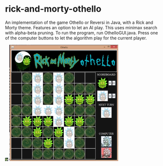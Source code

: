 # rick-and-morty-othello
 An implementation of the game Othello or Reversi in Java, with a Rick and Morty theme. 
 Features an option to let an AI play. This uses minimax search with alpha-beta pruning.
 To run the program, run OthelloGUI.java.
 Press one of the computer buttons to let the algorithm play for the current player. 

<div style="float:left">
<img src="images/Othello1.PNG" style="width:10px">
<img src="images/othello2.PNG">
</div>
